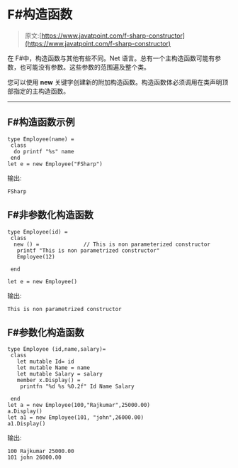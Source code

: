# F#构造函数

> 原文:[https://www.javatpoint.com/f-sharp-constructor](https://www.javatpoint.com/f-sharp-constructor)

在 F#中，构造函数与其他有些不同。Net 语言。总有一个主构造函数可能有参数，也可能没有参数。这些参数的范围遍及整个类。

您可以使用 **new** 关键字创建新的附加构造函数。构造函数体必须调用在类声明顶部指定的主构造函数。

* * *

## F#构造函数示例

```
type Employee(name) = 
 class
  do printf "%s" name
 end
let e = new Employee("FSharp")

```

输出:

```
FSharp

```

## F#非参数化构造函数

```
type Employee(id) = 
 class
  new () =				// This is non parameterized constructor
   printf "This is non parametrized constructor" 
   Employee(12) 

 end

let e = new Employee()

```

输出:

```
This is non parametrized constructor

```

## F#参数化构造函数

```
type Employee (id,name,salary)= 
 class
   let mutable Id= id
   let mutable Name = name
   let mutable Salary = salary 
   member x.Display() =
    printfn "%d %s %0.2f" Id Name Salary  

 end
let a = new Employee(100,"Rajkumar",25000.00)
a.Display()
let a1 = new Employee(101, "john",26000.00)
a1.Display()

```

输出:

```
100 Rajkumar 25000.00
101 john 26000.00

```